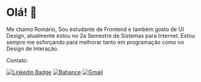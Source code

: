 # Olá! 👋 
<!-- ## Fancy seeing you here! <img src="https://raw.githubusercontent.com/aemmadi/aemmadi/master/wave.gif" width="100px"> -->
Me chamo Romário, Sou estudante de Frontend e também gosto de UI Design, atualmente estou no 2a Semestre de Sistemas para Internet. Estou sempre me esforçando para melhorar tanto em programação como no Design de Interação.

Contato:

[![Linkedin Badge](https://img.shields.io/badge/LinkedIn-0077B5?style=for-the-badge&logo=linkedin&logoColor=white&link=https://www.linkedin.com/in/anirudhemmadi/)](https://www.linkedin.com/in/romariojdosantos/)
[![Bahance](https://img.shields.io/badge/-Behance-1473e6?style=for-the-badge&logo=behance&logoColor=white&link=https://www.linkedin.com/in/anirudhemmadi/)](https://www.behance.com/in/romariojdosantos/)
[![Gmail](https://img.shields.io/badge/Gmail-D14836?style=for-the-badge&logo=gmail&logoColor=white&link=mailto:romariojdosantos@gmail.com)](mailto:romariojdosantos@gmail.com)



